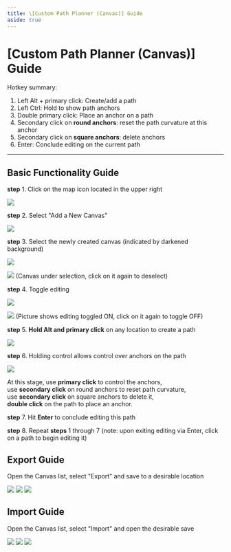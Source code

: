 ```yaml
---
title: \[Custom Path Planner (Canvas)] Guide
aside: true
---
```


# [Custom Path Planner (Canvas)] Guide

Hotkey summary:

1. Left Alt + primary click: Create/add a path
2. Left Ctrl: Hold to show path anchors
3. Double primary click: Place an anchor on a path
4. Secondary click on **round anchors**: reset the path curvature at this anchor
5. Secondary click on **square anchors**: delete anchors
6. Enter: Conclude editing on the current path

---

## Basic Functionality Guide

**step** 1. Click on the map icon located in the upper right

![](./../../../../public/imgs/en/manual/canvas/1.png)

**step** 2. Select "Add a New Canvas"

![](./../../../../public/imgs/en/manual/canvas/2.pngg)

**step** 3. Select the newly created canvas (indicated by darkened background)

![](./../../../../public/imgs/en/manual/canvas/3.png)

![](./../../../../public/imgs/en/manual/canvas/4.png)
(Canvas under selection, click on it again to deselect)

**step** 4. Toggle editing

![](./../../../../public/imgs/en/manual/canvas/5.png)

![](./../../../../public/imgs/en/manual/canvas/6.png)
(Picture shows editing toggled ON, click on it again to toggle OFF)

**step** 5. **Hold Alt and primary click** on any location to create a path

![](./../../../../public/imgs/en/manual/canvas/7.png)

**step** 6. Holding control allows control over anchors on the path

![](./../../../../public/imgs/en/manual/canvas/9.png)

At this stage, use **primary click** to control the anchors,  
use **secondary click** on round anchors to reset path curvature,  
use **secondary click** on square anchors to delete it,  
**double click** on the path to place an anchor.

**step** 7. Hit **Enter** to conclude editing this path

**step** 8. Repeat **steps** 1 through 7 (note: upon exiting editing via Enter, click on a path to begin editing it)

## Export Guide

Open the Canvas list, select "Export" and save to a desirable location

![](./../../../../public/imgs/en/manual/canvas/10.png)
![](./../../../../public/imgs/en/manual/canvas/11.png)
![](./../../../../public/imgs/en/manual/canvas/12.png)

## Import Guide

Open the Canvas list, select "Import" and open the desirable save

![](./../../../../public/imgs/en/manual/canvas/13.png)
![](./../../../../public/imgs/en/manual/canvas/14.png)
![](./../../../../public/imgs/en/manual/canvas/15.png)
